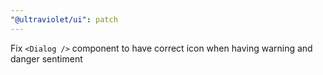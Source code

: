 ```yaml
---
"@ultraviolet/ui": patch
---
```


Fix `<Dialog />` component to have correct icon when having warning and danger sentiment
